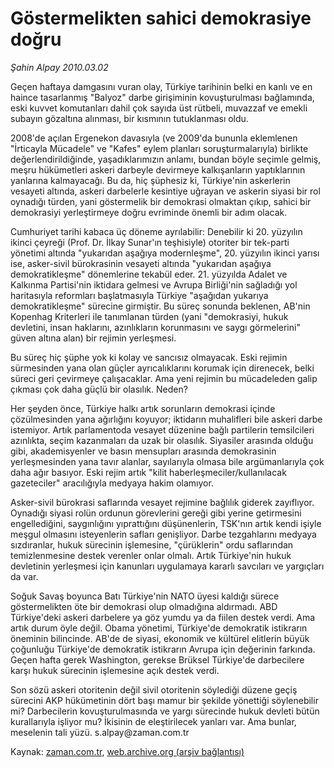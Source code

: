 # Göstermelikten sahici demokrasiye doğru

*Şahin Alpay 2010.03.02*

<tr><td class="metin" colspan="2" style="padding-top: 20px; padding-left: 5px; ">Geçen haftaya damgasını vuran olay, Türkiye tarihinin belki en kanlı ve en haince tasarlanmış "Balyoz" darbe girişiminin kovuşturulması bağlamında, eski kuvvet komutanları dahil çok sayıda üst rütbeli, muvazzaf ve emekli subayın gözaltına alınması, bir kısmının tutuklanması oldu.</td></tr><tr><td class="metin" colspan="2" style="padding-top: 20px; padding-left: 5px; "><p> 2008'de açılan Ergenekon davasıyla (ve 2009'da bununla eklemlenen "İrticayla Mücadele" ve "Kafes" eylem planları soruşturmalarıyla) birlikte değerlendirildiğinde, yaşadıklarımızın anlamı, bundan böyle seçimle gelmiş, meşru hükümetleri askeri darbeyle devirmeye kalkışanların yaptıklarının yanlarına kalmayacağı. Bu da, hiç şüphesiz ki, Türkiye'nin askerlerin vesayeti altında, askeri darbelerle kesintiye uğrayan ve askerin siyasi bir rol oynadığı türden, yani göstermelik bir demokrasi olmaktan çıkıp, sahici bir demokrasiyi yerleştirmeye doğru evriminde önemli bir adım olacak.
<p> Cumhuriyet tarihi kabaca üç döneme ayrılabilir: Denebilir ki 20. yüzyılın ikinci çeyreği (Prof. Dr. İlkay Sunar'ın teşhisiyle) otoriter bir tek-parti yönetimi altında "yukarıdan aşağıya modernleşme", 20. yüzyılın ikinci yarısı ise, asker-sivil bürokrasinin vesayeti altında "yukarıdan aşağıya demokratikleşme" dönemlerine tekabül eder. 21. yüzyılda Adalet ve Kalkınma Partisi'nin iktidara gelmesi ve Avrupa Birliği'nin sağladığı yol haritasıyla reformları başlatmasıyla Türkiye "aşağıdan yukarıya demokratikleşme" sürecine girmiştir. Bu süreç sonunda beklenen, AB'nin Kopenhag Kriterleri ile tanımlanan türden (yani "demokrasiyi, hukuk devletini, insan haklarını, azınlıkların korunmasını ve saygı görmelerini" güven altına alan) bir rejimin yerleşmesi.
<p> Bu süreç hiç şüphe yok ki kolay ve sancısız olmayacak. Eski rejimin sürmesinden yana olan güçler ayrıcalıklarını korumak için direnecek, belki süreci geri çevirmeye çalışacaklar. Ama yeni rejimin bu mücadeleden galip çıkması çok daha güçlü bir olasılık. Neden?
<p> Her şeyden önce, Türkiye halkı artık sorunların demokrasi içinde çözülmesinden yana ağırlığını koyuyor; iktidarın muhalifleri bile askeri darbe istemiyor. Artık parlamentoda vesayet düzenine bağlı partilerin temsilcileri azınlıkta, seçim kazanmaları da uzak bir olasılık. Siyasiler arasında olduğu gibi, akademisyenler ve basın mensupları arasında demokrasinin yerleşmesinden yana tavır alanlar, sayılarıyla olmasa bile argümanlarıyla çok daha ağır basıyor. Eski rejim artık "kilit haberleşmeciler/kullanılacak gazeteciler" aracılığıyla medyaya hakim olamıyor.
<p> Asker-sivil bürokrasi saflarında vesayet rejimine bağlılık giderek zayıflıyor. Oynadığı siyasi rolün ordunun görevlerini gereği gibi yerine getirmesini engellediğini, saygınlığını yıprattığını düşünenlerin, TSK'nın artık kendi işiyle meşgul olmasını isteyenlerin safları genişliyor. Darbe tezgahlarını medyaya sızdıranlar, hukuk sürecinin işlemesine, "çürüklerin" ordu saflarından temizlenmesine destek verenler onlar olmalı. Artık Türkiye'nin hukuk devletinin yerleşmesi için kanunları uygulamaya kararlı savcıları ve yargıçları da var.
<p> Soğuk Savaş boyunca Batı Türkiye'nin NATO üyesi kaldığı sürece göstermelikten öte bir demokrasi olup olmadığına aldırmadı. ABD Türkiye'deki askeri darbelere ya göz yumdu ya da fiilen destek verdi. Ama artık durum öyle değil. Obama yönetimi, Türkiye'de demokratik istikrarın öneminin bilincinde. AB'de de siyasi, ekonomik ve kültürel elitlerin büyük çoğunluğu Türkiye'de demokratik istikrarın Avrupa için değerinin farkında. Geçen hafta gerek Washington, gerekse Brüksel Türkiye'de darbecilere karşı hukuk sürecinin işlemesine açık destek verdi.
<p> Son sözü askeri otoritenin değil sivil otoritenin söylediği düzene geçiş sürecini AKP hükümetinin dört başı mamur bir şekilde yönettiği söylenebilir mi? Darbecilerin kovuşturulmasında ve yargı sürecinde hukuk devleti bütün kurallarıyla işliyor mu? İkisinin de eleştirilecek yanları var. Ama bunlar, meselenin tali yüzü. s.alpay@zaman.com.tr<br/></p></p></p></p></p></p></p></td></tr>

Kaynak: [zaman.com.tr](http://zaman.com.tr/yazar.do?yazino=957054), [web.archive.org (arşiv bağlantısı)](http://web.archive.org/web/20100328075149/http://www.zaman.com.tr:80/yazar.do?yazino=957054)
